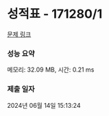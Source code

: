 # 성적표 - 171280/1 

[문제 링크](https://level.goorm.io/exam/171280/%EC%84%B1%EC%A0%81%ED%91%9C/quiz/1) 

### 성능 요약

메모리: 32.09 MB, 시간: 0.21 ms

### 제출 일자

2024년 06월 14일 15:13:24

